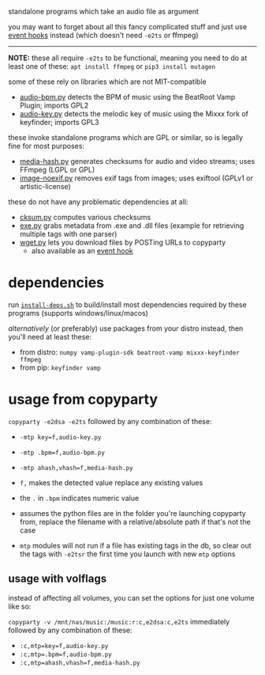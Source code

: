 standalone programs which take an audio file as argument

you may want to forget about all this fancy complicated stuff and just use [event hooks](../hooks/) instead (which doesn't need `-e2ts` or ffmpeg) 

----

**NOTE:** these all require `-e2ts` to be functional, meaning you need to do at least one of these: `apt install ffmpeg` or `pip3 install mutagen`

some of these rely on libraries which are not MIT-compatible

* [audio-bpm.py](./audio-bpm.py) detects the BPM of music using the BeatRoot Vamp Plugin; imports GPL2
* [audio-key.py](./audio-key.py) detects the melodic key of music using the Mixxx fork of keyfinder; imports GPL3

these invoke standalone programs which are GPL or similar, so is legally fine for most purposes:

* [media-hash.py](./media-hash.py) generates checksums for audio and video streams; uses FFmpeg (LGPL or GPL)
* [image-noexif.py](./image-noexif.py) removes exif tags from images; uses exiftool (GPLv1 or artistic-license)

these do not have any problematic dependencies at all:

* [cksum.py](./cksum.py) computes various checksums
* [exe.py](./exe.py) grabs metadata from .exe and .dll files (example for retrieving multiple tags with one parser)
* [wget.py](./wget.py) lets you download files by POSTing URLs to copyparty
  * also available as an [event hook](../hooks/wget.py)


# dependencies

run [`install-deps.sh`](install-deps.sh) to build/install most dependencies required by these programs (supports windows/linux/macos)

*alternatively* (or preferably) use packages from your distro instead, then you'll need at least these:

* from distro: `numpy vamp-plugin-sdk beatroot-vamp mixxx-keyfinder ffmpeg`
* from pip: `keyfinder vamp`


# usage from copyparty

`copyparty -e2dsa -e2ts` followed by any combination of these:
* `-mtp key=f,audio-key.py`
* `-mtp .bpm=f,audio-bpm.py`
* `-mtp ahash,vhash=f,media-hash.py`

* `f,` makes the detected value replace any existing values
* the `.` in `.bpm` indicates numeric value
* assumes the python files are in the folder you're launching copyparty from, replace the filename with a relative/absolute path if that's not the case
* `mtp` modules will not run if a file has existing tags in the db, so clear out the tags with `-e2tsr` the first time you launch with new `mtp` options


## usage with volflags

instead of affecting all volumes, you can set the options for just one volume like so:

`copyparty -v /mnt/nas/music:/music:r:c,e2dsa:c,e2ts` immediately followed by any combination of these:

* `:c,mtp=key=f,audio-key.py`
* `:c,mtp=.bpm=f,audio-bpm.py`
* `:c,mtp=ahash,vhash=f,media-hash.py`
